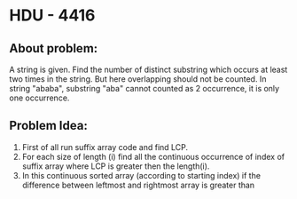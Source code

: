 # HDU - 4416
## About problem:
A string is given. Find the number of distinct substring which occurs at least two times in the string. But here overlapping should not be counted. In string "ababa", substring "aba" cannot counted as 2 occurrence, it is only one occurrence. 


## Problem Idea:

 1. First of all run suffix array code and find LCP. 
 2. For each size of length (i) find all the continuous occurrence of index of suffix array where LCP is greater then the length(i).
 3. In this continuous sorted array (according to starting index) if the difference between leftmost and rightmost array is greater than  

<!--stackedit_data:
eyJoaXN0b3J5IjpbLTIwMjA4MTA4NDldfQ==
-->